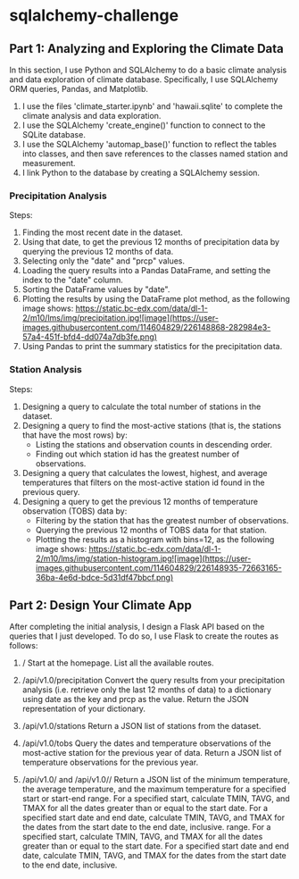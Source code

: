 # sqlalchemy-challenge
 
## Part 1: Analyzing and Exploring the Climate Data

In this section, I use Python and SQLAlchemy to do a basic climate analysis and data exploration of climate database. Specifically, I use SQLAlchemy ORM queries, Pandas, and Matplotlib. 
1. I use the files 'climate_starter.ipynb' and 'hawaii.sqlite' to complete the climate analysis and data exploration.
2. I use the SQLAlchemy 'create_engine()' function to connect to the SQLite database.
3. I use the SQLAlchemy 'automap_base()' function to reflect the tables into classes, and then save references to the classes named station and measurement.
4. I link Python to the database by creating a SQLAlchemy session.

### Precipitation Analysis
Steps:
1. Finding the most recent date in the dataset.
2. Using that date, to get the previous 12 months of precipitation data by querying the previous 12 months of data.
3. Selecting only the "date" and "prcp" values.
4. Loading the query results into a Pandas DataFrame, and setting the index to the "date" column.
5. Sorting the DataFrame values by "date".
6. Plotting the results by using the DataFrame plot method, as the following image shows:
https://static.bc-edx.com/data/dl-1-2/m10/lms/img/precipitation.jpg![image](https://user-images.githubusercontent.com/114604829/226148868-282984e3-57a4-451f-bfd4-dd074a7db3fe.png)
7. Using Pandas to print the summary statistics for the precipitation data.

### Station Analysis
Steps:
1. Designing a query to calculate the total number of stations in the dataset.
2. Designing a query to find the most-active stations (that is, the stations that have the most rows) by:
   - Listing the stations and observation counts in descending order.
   - Finding out which station id has the greatest number of observations.
3. Designing a query that calculates the lowest, highest, and average temperatures that filters on the most-active station id found in the previous query.
4. Designing a query to get the previous 12 months of temperature observation (TOBS) data by:
   - Filtering by the station that has the greatest number of observations.
   - Querying the previous 12 months of TOBS data for that station.
   - Plottting the results as a histogram with bins=12, as the following image shows:
   https://static.bc-edx.com/data/dl-1-2/m10/lms/img/station-histogram.jpg![image](https://user-images.githubusercontent.com/114604829/226148935-72663165-36ba-4e6d-bdce-5d31df47bbcf.png)


## Part 2: Design Your Climate App

After completing the initial analysis, I design a Flask API based on the queries that I just developed. To do so, I use Flask to create the routes as follows:
1. /
  Start at the homepage.
  List all the available routes.

2. /api/v1.0/precipitation
  Convert the query results from your precipitation analysis (i.e. retrieve only the last 12 months of data) to a dictionary using date as the key and prcp as the
  value.
  Return the JSON representation of your dictionary.

3. /api/v1.0/stations
  Return a JSON list of stations from the dataset.

4. /api/v1.0/tobs
  Query the dates and temperature observations of the most-active station for the previous year of data.
  Return a JSON list of temperature observations for the previous year.

5. /api/v1.0/<start> and /api/v1.0/<start>/<end>
  Return a JSON list of the minimum temperature, the average temperature, and the maximum temperature for a specified start or start-end range.
  For a specified start, calculate TMIN, TAVG, and TMAX for all the dates greater than or equal to the start date.
  For a specified start date and end date, calculate TMIN, TAVG, and TMAX for the dates from the start date to the end date, inclusive.
range.
For a specified start, calculate TMIN, TAVG, and TMAX for all the dates greater than or equal to the start date.
For a specified start date and end date, calculate TMIN, TAVG, and TMAX for the dates from the start date to the end date, inclusive.
